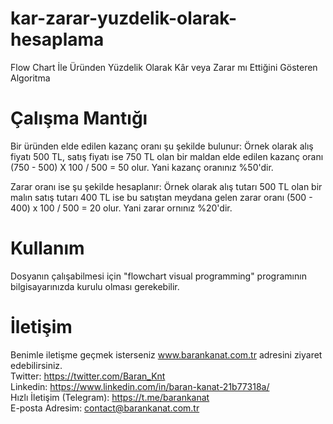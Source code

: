 # kar-zarar-yuzdelik-olarak-hesaplama
Flow Chart İle Üründen Yüzdelik Olarak Kâr veya Zarar mı Ettiğini Gösteren Algoritma

# Çalışma Mantığı
Bir üründen elde edilen kazanç oranı şu şekilde bulunur: Örnek olarak alış fiyatı 500 TL, satış fiyatı ise 750 TL olan bir maldan elde edilen
kazanç oranı (750 - 500) X 100 / 500 = 50 olur. Yani kazanç oranınız %50'dir.

Zarar oranı ise şu şekilde hesaplanır: Örnek olarak alış tutarı 500 TL olan bir malın satış tutarı 400 TL ise bu satıştan meydana gelen
zarar oranı (500 - 400) x 100 / 500 = 20 olur. Yani zarar ornınız %20'dir.

# Kullanım
Dosyanın çalışabilmesi için "flowchart visual programming" programının bilgisayarınızda kurulu olması gerekebilir.

# İletişim
Benimle iletişme geçmek isterseniz www.barankanat.com.tr adresini ziyaret edebilirsiniz.                          
Twitter: https://twitter.com/Baran_Knt                          
Linkedin: https://www.linkedin.com/in/baran-kanat-21b77318a/                          
Hızlı İletişim (Telegram): https://t.me/barankanat                          
E-posta Adresim: contact@barankanat.com.tr
